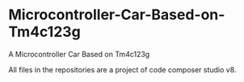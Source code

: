 # Microcontroller-Car-Based-on-Tm4c123g

A Microcontroller Car Based on Tm4c123g

All files in the repositories are a project of code composer studio v8.
